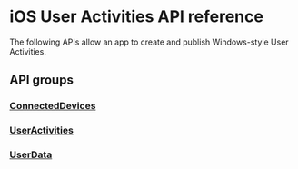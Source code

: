 # iOS User Activities API reference

The following APIs allow an app to create and publish Windows-style User Activities.

## API groups

### [ConnectedDevices](../../../objectivec-api/connecteddevices/index.md)
### [UserActivities](../../../objectivec-api/userdata.useractivities/index.md)
### [UserData](../../../objectivec-api/userdata/index.md)